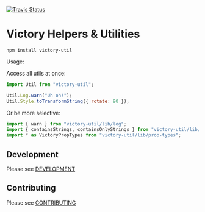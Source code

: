 [![Travis Status][trav_img]][trav_site]

Victory Helpers & Utilities
===========================

```shell
npm install victory-util
```

Usage:

Access all utils at once:

```javascript
import Util from "victory-util";

Util.Log.warn("Uh oh!");
Util.Style.toTransformString({ rotate: 90 });
```

Or be more selective:

```javascript
import { warn } from "victory-util/lib/log";
import { containsStrings, containsOnlyStrings } from "victory-util/lib/collection";
import * as VictoryPropTypes from "victory-util/lib/prop-types";
```

## Development

Please see [DEVELOPMENT](DEVELOPMENT.md)

## Contributing

Please see [CONTRIBUTING](CONTRIBUTING.md)

[trav_img]: https://api.travis-ci.org/FormidableLabs/victory-util.svg
[trav_site]: https://travis-ci.org/FormidableLabs/victory-util
